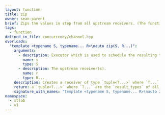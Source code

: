 ```yaml
---
layout: function
title: zip
owner: sean-parent
brief: Zips the values in step from all upstream receivers. (The functionality has changed after release 1.2.0!)
tags:
  - function
defined_in_file: concurrency/channel.hpp
overloads:
  "template <typename S, typename... R>\nauto zip(S, R...)":
    arguments:
      - description: Executor which is used to schedule the resulting task
        name: s
        type: S
      - description: The upstream receiver(s).
        name: r
        type: R...
    description: Creates a receiver of type `tuple<T...>` where `T...` are the `result_type`s of the passed `upstream_receiver`. Whenever a complete set of values from each upstream receiver has arrived, it passes the tuple with the values downstream.
    return: a `tuple<T...>` where `T...` are the `result_types` of all `upstream_receiver`.
    signature_with_names: "template <typename S, typename... R>\nauto zip(S s, R... r)"
namespace:
  - stlab
  - v1
---
```

